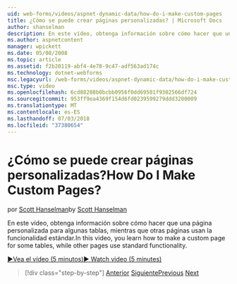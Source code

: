 ```yaml
---
uid: web-forms/videos/aspnet-dynamic-data/how-do-i-make-custom-pages
title: ¿Cómo se puede crear páginas personalizadas? | Microsoft Docs
author: shanselman
description: En este vídeo, obtenga información sobre cómo hacer que una página personalizada para algunas tablas, mientras que otras páginas usan la funcionalidad estándar.
ms.author: aspnetcontent
manager: wpickett
ms.date: 05/08/2008
ms.topic: article
ms.assetid: f2b20119-abf4-4e78-9c47-adf563ad174c
ms.technology: dotnet-webforms
msc.legacyurl: /web-forms/videos/aspnet-dynamic-data/how-do-i-make-custom-pages
msc.type: video
ms.openlocfilehash: 6cd88208b0bcbb0956f0dd69501f9302566df724
ms.sourcegitcommit: 953ff9ea4369f154d6fd0239599279ddd3280009
ms.translationtype: MT
ms.contentlocale: es-ES
ms.lasthandoff: 07/03/2018
ms.locfileid: "37380654"
---
```

<a name="how-do-i-make-custom-pages"></a><span data-ttu-id="7e418-104">¿Cómo se puede crear páginas personalizadas?</span><span class="sxs-lookup"><span data-stu-id="7e418-104">How Do I Make Custom Pages?</span></span>
====================
<span data-ttu-id="7e418-105">por [Scott Hanselman](https://github.com/shanselman)</span><span class="sxs-lookup"><span data-stu-id="7e418-105">by [Scott Hanselman](https://github.com/shanselman)</span></span>

<span data-ttu-id="7e418-106">En este vídeo, obtenga información sobre cómo hacer que una página personalizada para algunas tablas, mientras que otras páginas usan la funcionalidad estándar.</span><span class="sxs-lookup"><span data-stu-id="7e418-106">In this video, you learn how to make a custom page for some tables, while other pages use standard functionality.</span></span>

[<span data-ttu-id="7e418-107">&#9654;Vea el vídeo (5 minutos)</span><span class="sxs-lookup"><span data-stu-id="7e418-107">&#9654; Watch video (5 minutes)</span></span>](https://channel9.msdn.com/Blogs/ASP-NET-Site-Videos/how-do-i-make-custom-pages)

> [!div class="step-by-step"]
> <span data-ttu-id="7e418-108">[Anterior](how-do-i-handle-business-logic-exceptions.md)
> [Siguiente](how-do-i-display-unknown-datatypes.md)</span><span class="sxs-lookup"><span data-stu-id="7e418-108">[Previous](how-do-i-handle-business-logic-exceptions.md)
[Next](how-do-i-display-unknown-datatypes.md)</span></span>

